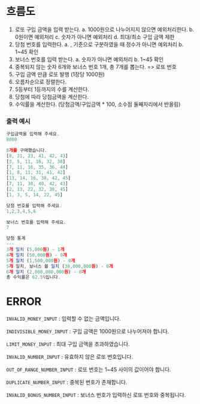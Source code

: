 # 흐름도

1.  로또 구입 금액을 입력 받는다.
    a. 1000원으로 나누어지지 않으면 예외처리한다.
    b. 0원이면 예외처리
    c. 숫자가 아니면 예외처리
    d. 최대/최소 구입 금액 제한
2.  당첨 번호를 입력한다.
    a. , 기준으로 구분하였을 때 정수가 아니면 예외처리
    b. 1~45 확인
3.  보너스 번호를 입력 받는다.
    a. 숫자가 아니면 예외처리
    b. 1~45 확인
4.  중복되지 않는 숫자 6개와 보너스 번호 1개, 총 7개를 뽑는다. => 로또 번호
5.  구입 금액 만큼 로또 발행 (1장당 1000원)
6.  오름차순으로 정렬한다.
7.  5등부터 1등까지의 수를 계산한다.
8.  당첨에 따라 당첨금액을 계산한다.
9.  수익률을 계산한다. (당첨금액/구입금액 \* 100, 소수점 둘째자리에서 반올림)

### 출력 예시

```jsx
구입금액을 입력해 주세요.
8000

8개를 구매했습니다.
[8, 21, 23, 41, 42, 43]
[3, 5, 11, 16, 32, 38]
[7, 11, 16, 35, 36, 44]
[1, 8, 11, 31, 41, 42]
[13, 14, 16, 38, 42, 45]
[7, 11, 30, 40, 42, 43]
[2, 13, 22, 32, 38, 45]
[1, 3, 5, 14, 22, 45]

당첨 번호를 입력해 주세요.
1,2,3,4,5,6

보너스 번호를 입력해 주세요.
7

당첨 통계
---
3개 일치 (5,000원) - 1개
4개 일치 (50,000원) - 0개
5개 일치 (1,500,000원) - 0개
5개 일치, 보너스 볼 일치 (30,000,000원) - 0개
6개 일치 (2,000,000,000원) - 0개
총 수익률은 62.5%입니다.
```

# ERROR

`INVALID_MONEY_INPUT` : 입력할 수 없는 금액입니다.

`INDIVISIBLE_MONEY_INPUT` : 구입 금액은 1000원으로 나누어져야 합니다.

`LIMIT_MONEY_INPUT` : 최대 구입 금액을 초과하였습니다.

`INVALID_NUMBER_INPUT` : 유효하지 않은 로또 번호입니다.

`OUT_OF_RANGE_NUMBER_INPUT` : 로또 번호는 1~45 사이의 값이어야 합니다.

`DUPLICATE_NUMBER_INPUT` : 중복된 번호가 존재합니다.

`INVALID_BONUS_NUMBER_INPUT` : 보너스 번호가 입력하신 로또 번호와 중복됩니다.

